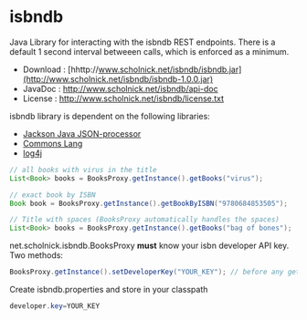 isbndb
======

Java Library for interacting with the isbndb REST endpoints. There is a default 1 second interval betweeen calls, which is enforced as a minimum.

* Download : [hhttp://www.scholnick.net/isbndb/isbndb.jar](http://www.scholnick.net/isbndb/isbndb-1.0.0.jar)
* JavaDoc  : <http://www.scholnick.net/isbndb/api-doc>
* License  : <http://www.scholnick.net/isbndb/license.txt>

isbndb library is dependent on the following libraries:

* [Jackson Java JSON-processor](http://jackson.codehaus.org/)
* [Commons Lang](http://commons.apache.org/proper/commons-lang/)
* [log4j](http://logging.apache.org/log4j/1.2/)

```java
// all books with virus in the title
List<Book> books = BooksProxy.getInstance().getBooks("virus");

// exact book by ISBN
Book book = BooksProxy.getInstance().getBookByISBN("9780684853505");

// Title with spaces (BooksProxy automatically handles the spaces)
List<Book> books = BooksProxy.getInstance().getBooks("bag of bones");

```

net.scholnick.isbndb.BooksProxy **must** know your isbn developer API key. Two methods:

```java
BooksProxy.getInstance().setDeveloperKey("YOUR_KEY"); // before any getBooks() calls
```

Create isbndb.properties and store in your classpath

```java
developer.key=YOUR_KEY
```

